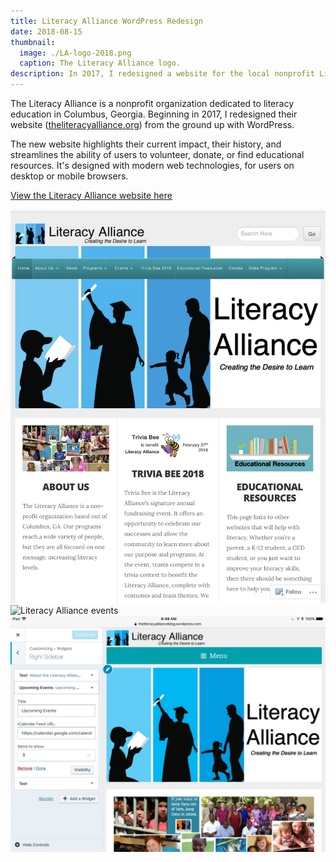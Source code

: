 ```yaml
---
title: Literacy Alliance WordPress Redesign
date: 2018-08-15
thumbnail:
  image: ./LA-logo-2018.png
  caption: The Literacy Alliance logo.
description: In 2017, I redesigned a website for the local nonprofit Literacy Alliance using WordPress and SquareSpace.
---
```

The Literacy Alliance is a nonprofit organization dedicated to literacy education in Columbus, Georgia. Beginning in 2017, I redesigned their website ([theliteracyalliance.org](https://theliteracyalliance.org/)) from the ground up with WordPress.

The new website highlights their current impact, their history, and streamlines the ability of users to volunteer, donate, or find educational resources. It's designed with modern web technologies, for users on desktop or mobile browsers.

<div class="wp-block-button aligncenter"><a class="button-link__link" href="https://theliteracyalliance.org/">View the Literacy Alliance website here</a></div>

![Literacy Alliance front page](./LA-front-page.jpeg)
![Literacy Alliance events](/LA-events.jpeg)
![Editing the Literacy Alliance website](./LA-editor.jpeg)
